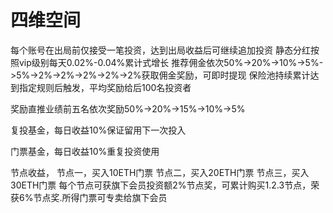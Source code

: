 # 四维空间


每个账号在出局前仅接受一笔投资，达到出局收益后可继续追加投资
静态分红按照vip级别每天0.02%-0.04%累计式增长
推荐佣金依次50%->20%->10%->5%->5%->2%->2%->2%->2%->2%获取佣金奖励，可即时提现
保险池持续累计达到指定规则后触发，平均奖励给后100名投资者

奖励直推业绩前五名依次奖励50%->20%->15%->10%->5%

复投基金，每日收益10%保证留用下一次投入

门票基金，每日收益10%重复投资使用

节点收益，
节点一，买入10ETH门票
节点二，买入20ETH门票
节点三，买入30ETH门票
每个节点可获旗下会员投资额2%节点奖，可累计购买1.2.3节点，荣获6%节点奖.所得门票可专卖给旗下会员
